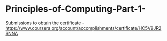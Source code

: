 # Principles-of-Computing-Part-1-
Submissions to obtain the certificate - https://www.coursera.org/account/accomplishments/certificate/HC5V9JR2SNNA
